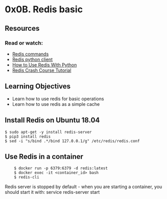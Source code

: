 # 0x0B. Redis basic
## Resources

### **Read or watch:**

- [Redis commands](https://redis.io/commands/)
- [Redis python client](https://redis-py.readthedocs.io/en/stable/)
- [How to Use Redis With Python](https://realpython.com/python-redis/)
- [Redis Crash Course Tutorial](https://www.youtube.com/watch?v=Hbt56gFj998)

## Learning Objectives

- Learn how to use redis for basic operations
- Learn how to use redis as a simple cache

## **Install Redis on Ubuntu 18.04**

    $ sudo apt-get -y install redis-server
    $ pip3 install redis
    $ sed -i "s/bind .*/bind 127.0.0.1/g" /etc/redis/redis.conf

## **Use Redis in a container**
    
        $ docker run -p 6379:6379 -d redis:latest
        $ docker exec -it <container_id> bash
        $ redis-cli

Redis server is stopped by default - when you are starting a container, you should start it with: service redis-server start